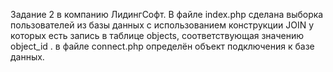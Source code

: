 Задание 2 в компанию ЛидингСофт. В файле index.php сделана выборка пользователей из базы данных с использованием конструкции JOIN у которых есть запись в таблице objects, соответствующая значению object_id . в файле connect.php
определён объект подключения к базе данных.